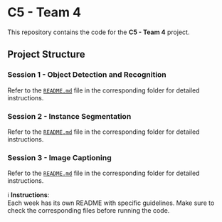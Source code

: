 # C5 - Team 4

This repository contains the code for the **C5 - Team 4** project.

## Project Structure

### Session 1 - Object Detection and Recognition
Refer to the [`README.md`](w1/README.md) file in the corresponding folder for detailed instructions.

### Session 2 - Instance Segmentation 
Refer to the [`README.md`](w2/README.md) file in the corresponding folder for detailed instructions.

### Session 3 - Image Captioning
Refer to the [`README.md`](w3/captioning/README.md) file in the corresponding folder for detailed instructions.


ℹ️ **Instructions**:  
Each week has its own README with specific guidelines. Make sure to check the corresponding files before running the code.
